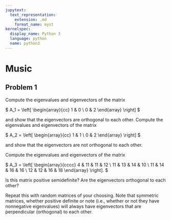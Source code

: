 ```yaml
---
jupytext:
  text_representation:
    extension: .md
    format_name: myst
kernelspec:
  display_name: Python 3
  language: python
  name: python3
---
```


# Music
## Problem 1

Compute the eigenvalues and eigenvectors of the matrix

$
A_1 = \left[ \begin{array}{cc} 1 & 0 \\ 0 & 2 \end{array} \right]
$

and show that the eigenvectors are orthogonal to each other.
Compute the eigenvalues and eigenvectors of the matrix

$
A_2 = \left[ \begin{array}{cc} 1 & 1 \\ 0 & 2 \end{array} \right]
$

and show that the eigenvectors are not orthogonal to each other.

Compute the eigenvalues and eigenvectors of the matrix

$
A_3 = \left[ \begin{array}{cccc} 4 & 11 & 11 & 12 \\ 11 & 13 & 14 & 10 \\ 11 & 14 & 16 & 16 \\ 12 & 12 & 16 & 18 \end{array} \right].
$

Is this matrix positive semidefinite? Are the eigenvectors orthogonal to each other?

Repeat this with random matrices of your choosing. Note that symmetric matrices, whether positive definite or note (i.e., whether or not they have nonnegative eigenvalues) will always have eigenvectors that are perpendicular (orthogonal) to each other.



